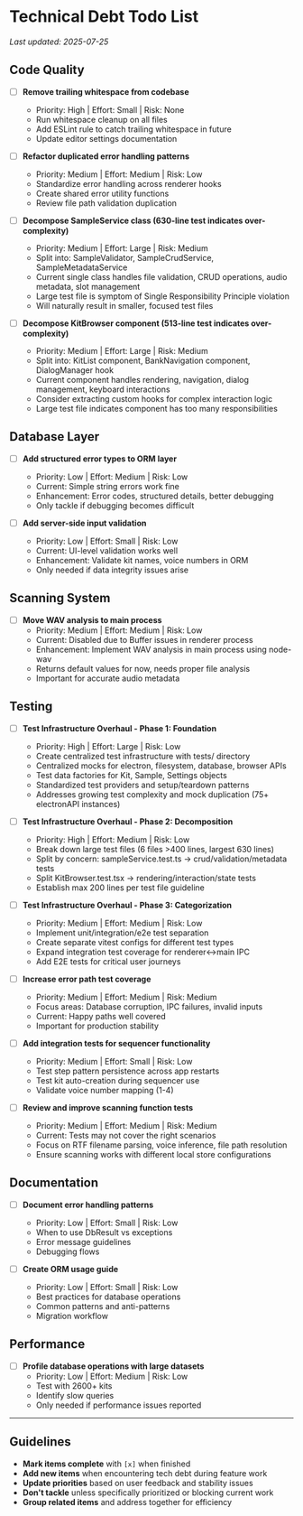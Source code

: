 # Technical Debt Todo List

_Last updated: 2025-07-25_

## Code Quality

- [ ] **Remove trailing whitespace from codebase**
  - Priority: High | Effort: Small | Risk: None
  - Run whitespace cleanup on all files
  - Add ESLint rule to catch trailing whitespace in future
  - Update editor settings documentation

- [ ] **Refactor duplicated error handling patterns**
  - Priority: Medium | Effort: Medium | Risk: Low
  - Standardize error handling across renderer hooks
  - Create shared error utility functions
  - Review file path validation duplication

- [ ] **Decompose SampleService class (630-line test indicates over-complexity)**
  - Priority: Medium | Effort: Large | Risk: Medium
  - Split into: SampleValidator, SampleCrudService, SampleMetadataService
  - Current single class handles file validation, CRUD operations, audio metadata, slot management
  - Large test file is symptom of Single Responsibility Principle violation
  - Will naturally result in smaller, focused test files

- [ ] **Decompose KitBrowser component (513-line test indicates over-complexity)**
  - Priority: Medium | Effort: Large | Risk: Medium
  - Split into: KitList component, BankNavigation component, DialogManager hook
  - Current component handles rendering, navigation, dialog management, keyboard interactions
  - Consider extracting custom hooks for complex interaction logic
  - Large test file indicates component has too many responsibilities

## Database Layer

- [ ] **Add structured error types to ORM layer**
  - Priority: Low | Effort: Medium | Risk: Low
  - Current: Simple string errors work fine
  - Enhancement: Error codes, structured details, better debugging
  - Only tackle if debugging becomes difficult

- [ ] **Add server-side input validation**
  - Priority: Low | Effort: Small | Risk: Low
  - Current: UI-level validation works well
  - Enhancement: Validate kit names, voice numbers in ORM
  - Only needed if data integrity issues arise

## Scanning System

- [ ] **Move WAV analysis to main process** 
  - Priority: Medium | Effort: Medium | Risk: Low
  - Current: Disabled due to Buffer issues in renderer process
  - Enhancement: Implement WAV analysis in main process using node-wav
  - Returns default values for now, needs proper file analysis
  - Important for accurate audio metadata

## Testing

- [ ] **Test Infrastructure Overhaul - Phase 1: Foundation**
  - Priority: High | Effort: Large | Risk: Low
  - Create centralized test infrastructure with tests/ directory
  - Centralized mocks for electron, filesystem, database, browser APIs
  - Test data factories for Kit, Sample, Settings objects
  - Standardized test providers and setup/teardown patterns
  - Addresses growing test complexity and mock duplication (75+ electronAPI instances)

- [ ] **Test Infrastructure Overhaul - Phase 2: Decomposition** 
  - Priority: High | Effort: Medium | Risk: Low
  - Break down large test files (6 files >400 lines, largest 630 lines)
  - Split by concern: sampleService.test.ts → crud/validation/metadata tests
  - Split KitBrowser.test.tsx → rendering/interaction/state tests  
  - Establish max 200 lines per test file guideline

- [ ] **Test Infrastructure Overhaul - Phase 3: Categorization**
  - Priority: Medium | Effort: Medium | Risk: Low
  - Implement unit/integration/e2e test separation
  - Create separate vitest configs for different test types
  - Expand integration test coverage for renderer↔main IPC
  - Add E2E tests for critical user journeys

- [ ] **Increase error path test coverage**
  - Priority: Medium | Effort: Medium | Risk: Medium
  - Focus areas: Database corruption, IPC failures, invalid inputs
  - Current: Happy paths well covered
  - Important for production stability

- [ ] **Add integration tests for sequencer functionality**
  - Priority: Medium | Effort: Small | Risk: Low
  - Test step pattern persistence across app restarts
  - Test kit auto-creation during sequencer use
  - Validate voice number mapping (1-4)

- [ ] **Review and improve scanning function tests**
  - Priority: Medium | Effort: Medium | Risk: Medium  
  - Current: Tests may not cover the right scenarios
  - Focus on RTF filename parsing, voice inference, file path resolution
  - Ensure scanning works with different local store configurations

## Documentation

- [ ] **Document error handling patterns**
  - Priority: Low | Effort: Small | Risk: Low
  - When to use DbResult vs exceptions
  - Error message guidelines
  - Debugging flows

- [ ] **Create ORM usage guide**
  - Priority: Low | Effort: Small | Risk: Low
  - Best practices for database operations
  - Common patterns and anti-patterns
  - Migration workflow

## Performance

- [ ] **Profile database operations with large datasets**
  - Priority: Low | Effort: Medium | Risk: Low
  - Test with 2600+ kits
  - Identify slow queries
  - Only needed if performance issues reported

---

## Guidelines

- **Mark items complete** with `[x]` when finished
- **Add new items** when encountering tech debt during feature work
- **Update priorities** based on user feedback and stability issues
- **Don't tackle** unless specifically prioritized or blocking current work
- **Group related items** and address together for efficiency